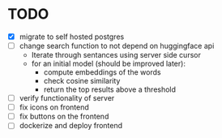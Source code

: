 # TODO

- [x] migrate to self hosted postgres
- [ ] change search function to not depend on huggingface api
  - Iterate through sentances using server side cursor
  - for an initial model (should be improved later):
    - compute embeddings of the words
    - check cosine similarity
    - return the top results above a threshold
- [ ] verify functionality of server
- [ ] fix icons on frontend
- [ ] fix buttons on the frontend
- [ ] dockerize and deploy frontend
